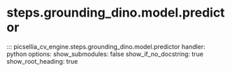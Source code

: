 # steps.grounding_dino.model.predictor

::: picsellia_cv_engine.steps.grounding_dino.model.predictor
    handler: python
    options:
        show_submodules: false
        show_if_no_docstring: true
        show_root_heading: true
